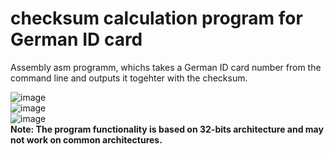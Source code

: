 <h1>checksum calculation program for German ID card</h1>
Assembly asm programm, whichs takes a German ID card number from the command line and outputs it togehter with the checksum.
<br>

![image](https://user-images.githubusercontent.com/92452678/160140778-ea9ed706-e547-42cb-93d1-25cca313798d.png)
<br>
![image](https://user-images.githubusercontent.com/92452678/160140842-fac2ca5c-4947-4d89-bb68-fd7bdc6d23f1.png)
<br>
![image](https://user-images.githubusercontent.com/92452678/160141273-9c083d9d-c18c-4574-9325-3ec3b1d9593c.png)
<br>
<b>Note: The program functionality is based on 32-bits architecture and may not work on common architectures.</b>
